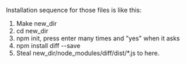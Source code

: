 Installation sequence for those files is like this:
1. Make new_dir
2. cd new_dir
3. npm init, press enter many times and "yes" when it asks
4. npm install diff --save
5. Steal new_dir/node_modules/diff/dist/*.js to here.
